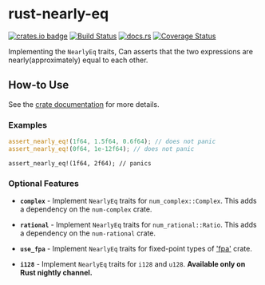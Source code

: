 # rust-nearly-eq

[![crates.io badge](https://img.shields.io/crates/v/nearly-eq.svg)](https://crates.io/crates/nearly-eq)
[![Build Status](https://travis-ci.org/chalharu/rust-nearly-eq.svg?branch=master)](https://travis-ci.org/chalharu/rust-nearly-eq)
[![docs.rs](https://docs.rs/nearly_eq/badge.svg)](https://docs.rs/nearly_eq)
[![Coverage Status](https://coveralls.io/repos/github/chalharu/rust-nearly-eq/badge.svg?branch=master)](https://coveralls.io/github/chalharu/rust-nearly-eq?branch=master)

Implementing the `NearlyEq` traits, Can asserts that the two expressions are nearly(approximately) equal to each other.

## How-to Use

See the [crate documentation](https://docs.rs/nearly_eq/) for more details.

### Examples

```rust
assert_nearly_eq!(1f64, 1.5f64, 0.6f64); // does not panic
assert_nearly_eq!(0f64, 1e-12f64); // does not panic
```

```rust:should_panic
assert_nearly_eq!(1f64, 2f64); // panics
```

### Optional Features

- **`complex`** - Implement `NearlyEq` traits for `num_complex::Complex`. This adds a dependency on the `num-complex` crate.

- **`rational`** - Implement `NearlyEq` traits for `num_rational::Ratio`. This adds a dependency on the `num-rational` crate.

- **`use_fpa`** - Implement `NearlyEq` traits for fixed-point types of ['fpa'](https://crates.io/crates/fpa) crate.

- **`i128`** - Implement `NearlyEq` traits for `i128` and `u128`. **Available only on Rust nightly channel.**
